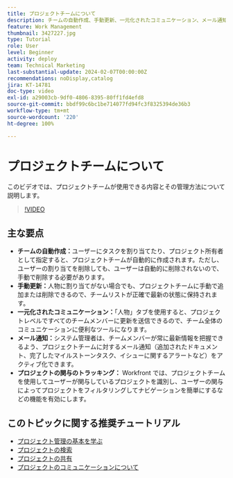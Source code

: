 ```yaml
---
title: プロジェクトチームについて
description: チームの自動作成、手動更新、一元化されたコミュニケーション、メール通知、プロジェクトの関与のトラッキングにより、Workfront でプロジェクトチームを効果的に管理し、効率的な共同作業を実現します。
feature: Work Management
thumbnail: 3427227.jpg
type: Tutorial
role: User
level: Beginner
activity: deploy
team: Technical Marketing
last-substantial-update: 2024-02-07T00:00:00Z
recommendations: noDisplay,catalog
jira: KT-14781
doc-type: video
exl-id: a29003cb-9df0-4806-8395-80ff1fd4efd8
source-git-commit: bbdf99c6bc1be714077fd94fc3f8325394de36b3
workflow-type: tm+mt
source-wordcount: '220'
ht-degree: 100%

---
```


# プロジェクトチームについて

このビデオでは、プロジェクトチームが使用できる内容とその管理方法について説明します。

>[!VIDEO](https://video.tv.adobe.com/v/3444590/?quality=12&learn=on&enablevpops=1&captions=jpn)

## 主な要点

* **チームの自動作成：**&#x200B;ユーザーにタスクを割り当てたり、プロジェクト所有者として指定すると、プロジェクトチームが自動的に作成されます。ただし、ユーザーの割り当てを削除しても、ユーザーは自動的に削除されないので、手動で削除する必要があります。
* **手動更新：**&#x200B;人物に割り当てがない場合でも、プロジェクトチームに手動で追加または削除できるので、チームリストが正確で最新の状態に保持されます。
* **一元化されたコミュニケーション：**「人物」タブを使用すると、プロジェクトレベルですべてのチームメンバーに更新を送信できるので、チーム全体のコミュニケーションに便利なツールになります。
* **メール通知：**&#x200B;システム管理者は、チームメンバーが常に最新情報を把握できるよう、プロジェクトチームに対するメール通知（追加されたドキュメント、完了したマイルストーンタスク、イシューに関するアラートなど）をアクティブ化できます。
* **プロジェクトの関与のトラッキング：** Workfront では、プロジェクトチームを使用してユーザーが関与しているプロジェクトを識別し、ユーザーの関与によってプロジェクトをフィルタリングしてナビゲーションを簡単にするなどの機能を有効にします。

## このトピックに関する推奨チュートリアル

* [プロジェクト管理の基本を学ぶ](/help/manage-work/projects/getting-started-manage-a-project.md)
* [プロジェクトの検索](/help/manage-work/projects/find-projects.md)
* [プロジェクトの共有](/help/manage-work/projects/share-a-project.md)
* [プロジェクトのコミュニケーションについて](/help/manage-work/projects/understand-project-communication.md)
